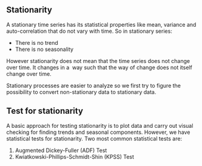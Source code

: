 ## Stationarity
A stationary time series has  its statistical properties like  mean, variance  and auto-correlation that do not vary with time.
So in stationary series:
* There is no trend
* There is no seasonality

However stationarity  does not mean that the time  series does not change over time. It changes in a  way such that the way of change  does not itself change over time.

 Stationary processes are easier to analyze so we first try to figure the possibility to convert non-stationary data to stationary data.
 
 ## Test for stationarity
 A basic approach for testing stationarity is to plot data and carry out visual checking for finding trends and seasonal components.
 However, we have statistical tests for stationarity. Two most common statistical tests are:
 
1.  Augmented Dickey-Fuller (ADF) Test
2.  Kwiatkowski-Phillips-Schmidt-Shin (KPSS) Test
 
